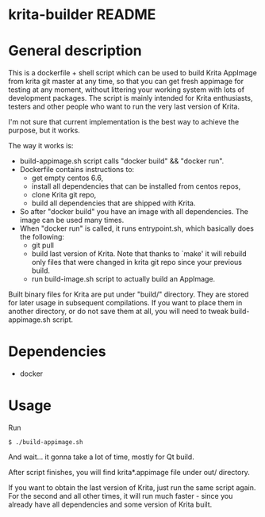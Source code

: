 krita-builder README
====================

# General description

This is a dockerfile + shell script which can be used to build Krita AppImage
from krita git master at any time, so that you can get fresh appimage for
testing at any moment, without littering your working system with lots of
development packages.
The script is mainly intended for Krita enthusiasts, testers and other
people who want to run the very last version of Krita.

I'm not sure that current implementation is the best way to achieve the
purpose, but it works.

The way it works is:

* build-appimage.sh script calls "docker build" && "docker run".
* Dockerfile contains instructions to:
    - get empty centos 6.6,
    - install all dependencies that can be installed from centos repos, 
    - clone Krita git repo,
    - build all dependencies that are shipped with Krita.
* So after "docker build" you have an image with all dependencies. The image
  can be used many times.
* When "docker run" is called, it runs entrypoint.sh, which basically does the
  following:
    - git pull
    - build last version of Krita. Note that thanks to `make' it will rebuild
      only files that were changed in krita git repo since your previous build.
    - run build-image.sh script to actually build an AppImage.

Built binary files for Krita are put under "build/" directory. They are stored
for later usage in subsequent compilations. If you want to place them in
another directory, or do not save them at all, you will need to tweak
build-appimage.sh script.

# Dependencies

* docker

# Usage

Run

    $ ./build-appimage.sh

And wait... it gonna take a lot of time, mostly for Qt build.

After script finishes, you will find krita*.appimage file under out/ directory.

If you want to obtain the last version of Krita, just run the same script
again. For the second and all other times, it will run much faster - since
you already have all dependencies and some version of Krita built.
